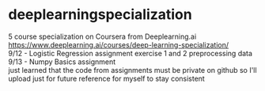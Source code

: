 # deeplearningspecialization


5 course specialization on Coursera from Deeplearning.ai
<br>
https://www.deeplearning.ai/courses/deep-learning-specialization/
<br>
9/12 - Logistic Regression assignment exercise 1 and 2 preprocessing data
<br>
9/13 -  Numpy Basics assignment
<br>
just learned that the code from assignments must be private on github so I'll
<br>
upload just for future reference for myself to stay consistent
